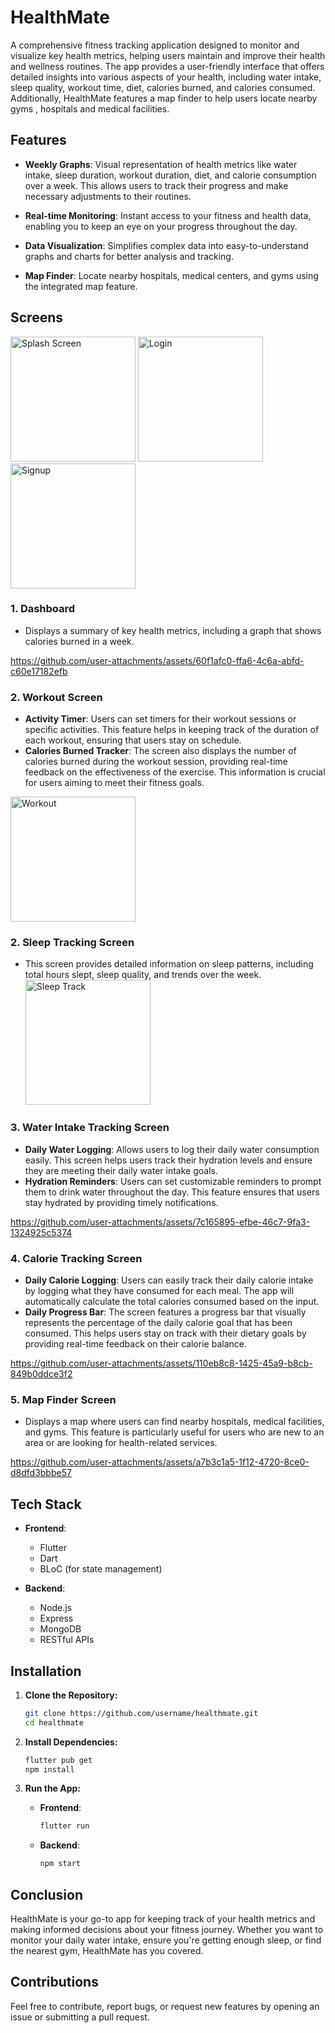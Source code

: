 
# HealthMate

A  comprehensive fitness tracking application designed to monitor and visualize key health metrics, helping users maintain and improve their health and wellness routines. The app provides a user-friendly interface that offers detailed insights into various aspects of your health, including water intake, sleep quality, workout time, diet, calories burned, and calories consumed. Additionally, HealthMate features a map finder to help users locate nearby gyms , hospitals and medical facilities.

## Features

- **Weekly Graphs**: Visual representation of health metrics like water intake, sleep duration, workout duration, diet, and calorie consumption over a week. This allows users to track their progress and make necessary adjustments to their routines.
  
- **Real-time Monitoring**: Instant access to your fitness and health data, enabling you to keep an eye on your progress throughout the day.
  
- **Data Visualization**: Simplifies complex data into easy-to-understand graphs and charts for better analysis and tracking.
  
- **Map Finder**: Locate nearby hospitals, medical centers, and gyms using the integrated map feature.


## Screens
<img src="https://github.com/user-attachments/assets/aa84f7c1-a444-4531-9678-8a9ca1797400" width="200" alt="Splash Screen"/>
<img src="https://github.com/user-attachments/assets/5c89cf21-5ed3-411d-96aa-728d4f00c45f" width="200" alt="Login"/>
<img src="https://github.com/user-attachments/assets/fdeb118f-cfc5-485e-8cf8-72f11c5f89de" width="200" alt="Signup"/>




### 1. **Dashboard**
  - Displays a summary of key health metrics, including a graph that shows calories burned in a week.
   
https://github.com/user-attachments/assets/60f1afc0-ffa6-4c6a-abfd-c60e17182efb



### 2. **Workout Screen**
   - **Activity Timer**: Users can set timers for their workout sessions or specific activities. This feature helps in keeping track of the duration of each workout, ensuring that users stay on schedule.
   - **Calories Burned Tracker**: The screen also displays the number of calories burned during the workout session, providing real-time feedback on the effectiveness of the exercise. This information is crucial for users aiming to meet their fitness goals.

<img src="https://github.com/user-attachments/assets/879450da-8009-4acb-b466-d128b5b61be4" width="200" alt="Workout"/>  

### 2. **Sleep Tracking Screen**
   - This screen provides detailed information on sleep patterns, including total hours slept, sleep quality, and trends over the week.
    <img src="https://github.com/user-attachments/assets/4e1bf716-90b1-424a-809b-5d343d70c168" width="200" alt="Sleep Track"/>  

### 3. **Water Intake Tracking Screen**
   - **Daily Water Logging**: Allows users to log their daily water consumption easily. This screen helps users track their hydration levels and ensure they are meeting their daily water intake goals.
   - **Hydration Reminders**: Users can set customizable reminders to prompt them to drink water throughout the day. This feature ensures that users stay hydrated by providing timely notifications.


https://github.com/user-attachments/assets/7c165895-efbe-46c7-9fa3-1324925c5374

### 4. **Calorie Tracking Screen**
   - **Daily Calorie Logging**: Users can easily track their daily calorie intake by logging what they have consumed for each meal. The app will automatically calculate the total calories consumed based on the input. 
   - **Daily Progress Bar**: The screen features a progress bar that visually represents the percentage of the daily calorie goal that has been consumed. This helps users stay on track with their dietary goals by providing real-time feedback on their calorie balance.

https://github.com/user-attachments/assets/110eb8c8-1425-45a9-b8cb-849b0ddce3f2




### 5. **Map Finder Screen**
   - Displays a map where users can find nearby hospitals, medical facilities, and gyms. This feature is particularly useful for users who are new to an area or are looking for health-related services.


https://github.com/user-attachments/assets/a7b3c1a5-1f12-4720-8ce0-d8dfd3bbbe57


## Tech Stack

- **Frontend**: 
  - Flutter
  - Dart
  - BLoC (for state management)

- **Backend**: 
  - Node.js
  - Express
  - MongoDB
  - RESTful APIs

## Installation

1. **Clone the Repository:**
   ```bash
   git clone https://github.com/username/healthmate.git
   cd healthmate
   ```

2. **Install Dependencies:**
   ```bash
   flutter pub get
   npm install
   ```

3. **Run the App:**
   - **Frontend**: 
     ```bash
     flutter run
     ```
   - **Backend**: 
     ```bash
     npm start
     ```


## Conclusion

HealthMate is your go-to app for keeping track of your health metrics and making informed decisions about your fitness journey. Whether you want to monitor your daily water intake, ensure you're getting enough sleep, or find the nearest gym, HealthMate has you covered. 

## Contributions
Feel free to contribute, report bugs, or request new features by opening an issue or submitting a pull request.


